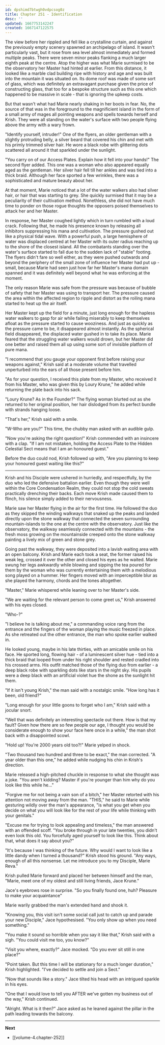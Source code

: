 ```yaml
---
id: dpshimd7btwgh0vdpcsog0z
title: Chapter 251 - Identification
desc: ''
updated: 1667753142247
created: 1667147122575
---
```


The view before her rippled and fell like a crystalline curtain, and against the previously empty scenery spawned an archipelago of island. It wasn't particularly vast, but it rose from sea level almost immediately and formed multiple peaks. There were seven minor peaks flanking a much larger eighth peak at the centre. Atop the higher was what Marie surmised to be the observatory her Master had hinted at earlier. From this distance, it looked like a marble clad building ripe with history and age and was built into the mountain it was situated on. Its dome roof was made of some sort of glass, which was definitely an extravagant purchase given the price of constructing glass, that too for a bespoke structure such as this one which happened to be massive in scale - that is ignoring the upkeep costs.

But that wasn't what had Marie nearly shaking in her boots in fear. No, the source of that was in the foreground to the magnificient island in the form of a small army of mages all pointing weapons and spells towards herself and Krish. They were all standing on the water's surface with two people flying above the army with a wary frown.

"Identify yourself, intruder!" One of the flyers, an older gentleman with a slightly protruding belly, a silver beard that covered his chin and met with his primly trimmed silver hair. He wore a black robe with glittering dots scattered all around it that sparkled under the sunlight.

"You carry on of our Access Plates. Explain how it fell into your hands!" The second flyer added. This one was a woman who also appeared equally aged as the gentleman. Her silver hair fell till her ankles and was tied into a thick braid. Although her face sported a few wrinkles, there was a sophisticated and mature beauty about her.

At that moment, Marie noticed that a lot of the water walkers also had silver hair, or hair that was starting to grey. She quickly surmised that it may be a peculiarity of their cultivation method. Nonethless, she did not have much time to ponder on those rogue thoughts the opposers poised themselves to attack her and her Master.

In response, her Master coughed lightly which in turn rumbled with a loud crack. Following that, he made his presence known by releasing all inhibitors suppressing his mana and cultivation. The pressure gushed out like a physical tidal wave. With a powerful push, a large hemisphere of water was displaced centred at her Master with its outer radius reaching up to the shore of the closest island. All the combatants standing over the water's surface started to fall due to the sudden lack of "stable" footing. The flyers didn't fare so well either, as they were pushed outwards and beyond the periphery of the small zone of influence her Master had put up - small, because Marie had seen just how far her Master's mana domain spanned and it was definitely well beyond what he was enforcing at the moment.

The only reason Marie was safe from the pressure was because of bubble of safety that her Master was using to transport her. The pressure caused the area within the affected region to ripple and distort as the roiling mana started to heat up the air itself.

Her Master kept up the field for a minute, just long enough for the hapless water walkers to gasp for air while failing miserably to keep themselves afloat as the pressure started to cause wooziness. And just as quickly as the pressure came to be, it disappeared almost instantly. As the spherical field disappeared, the displaced water gushed in to take its place. Marie feared that the struggling water walkers would drown, but her Master did one better and raised them all up using some sort of invisible platform of pure mana.

"I recommend that you gauge your opponent first before raising your weapons against," Krish said at a moderate volume that travelled unperturbed into the ears of all those present before him.

"As for your question, I received this plate from my Master, who received it from his Master, who was given this by Loury Krune," he added while returning the plate back into his sack.

"Loury Krune? As in the Founder?" The flying woman blurted out as she returned to her original position, her hair dislodged from its perfect bundle with strands hanging loose.

"That's her," Krish said with a smile.

"W-Who are you?" This time, the chubby man asked with an audible gulp.

"Now you're asking the right question!" Krish commended with an insincere with a clap. "If I am not mistaken, holding the Access Plate to the Hidden Celestial Sect means that I am an honoured guest."

Before the duo could nod, Krish followed up with, "Are you planning to keep your honoured guest waiting like this?"

____

Krish and his Disciple were ushered in hurriedly, and respectfully, by the duo who led the defensive battalion earlier. Even though they were well within the Core Condensation Realm, they could not stop the cold sweats practically drenching their backs. Each move Krish made caused them to flinch, his silence simply added to their nervousness.

Marie saw her Master flying in the air for the first time. He followed the duo as they skipped the winding walkways that snaked up the peaks and landed directly upon the stone walkway that connected the seven surrounding mountain-islands to the one at the centre with the observatory. Just like the observatory, the walkway seamlessly connected with the mountains - the fresh moss growing on the mountainside creeped onto the stone walkway painting a lively mix of green and stone grey.

Going past the walkway, they were deposited into a lavish waiting area with an open balcony. Krish and Marie each took a seat, the former raised his weak leg, crossed it over the other and closed his eyes as he waited. Marie swung her legs awkwardly while blowing and sipping the tea poured for them by the woman who was currently entertaining them with a melodious song played on a hummer. Her fingers moved with an imperceptible blur as she played the harmony, chords and the tones altogether.

"Master," Marie whispered while leaning over to her Master's side.

"We are waiting for the relevant person to come greet us," Krish answered with his eyes closed.

"Who-?"

"I believe he is talking about me," a commanding voice rang from the entrance and the fingers of the woman playing the music freezed in place. As she retreated out the other entrance, the man who spoke earlier walked in.

He looked young, maybe in his late thirties, with an amicable smile on his face. He sported long, flowing hair - of a luminescent silver hue - tied into a thick braid that looped from under his right shoulder and rested cradled into his crossed arms. His outfit matched those of the flying duo from earlier - a deep black robe with sparkling dots like stars in the night sky. His pupils were a deep black with an artificial violet hue the shone as the sunlight hit them.

"If it isn't young Krish," the man said with a nostalgic smile. "How long has it been, old friend?"

"Long enough for your little goons to forget who I am," Krish said with a jocular snort.

"Well that was definitely an interesting spectacle out there. How is that my fault? Given how there are so few people our age, I thought you would be considerate enough to show your face here once in a while," the man shot back with a disappointed scowl.

"Hold up! You're 2000 years old too?!" Marie yelped in shock.

"Two thousand two hundred and three to be exact," the man corrected. "A year older than this one," he added while nudging his chin in Krish's direction.

Marie released a high-pitched chuckle in response to what she thought was a joke. "You aren't kidding? Master if you're younger than him why do you look like this while he..."

"Forgive me for not being a vain son of a bitch," her Master retorted with his attention not moving away from the man. "THIS," he said to Marie while gesturing wildly over the man's appearance, "is what you get when you decide on what you will look like for the rest of your life while thinking with your genitals."

"Excuse me for trying to look appealing and timeless," the man answered with an offended scoff. "You broke through in your late twenties, you didn't even look this old. You forcefully aged yourself to look like this. Think about that, what does it say about you?"

"It's because I was thinking of the future. Why would I want to look like a little dandy when I turned a thousand?" Krish stood his ground. "Any ways, enough of all this nonsense. Let me introduce you to my Disciple, Marie Reva."

Krish pulled Marie forward and placed her between himself and the man, "Marie, meet one of my oldest and still living friends, Jace Krune."

Jace's eyebrows rose in surprise. "So you finally found one, huh? Pleasure to make your acquaintance"

Marie warily grabbed the man's extended hand and shook it.

"Knowing you, this visit isn't some social call just to catch up and parade your new Disciple," Jace hypothesised. "You only show up when you need something."

"You make it sound so horrible when you say it like that," Krish said with a sigh. "You could visit me too, you know?"

"Visit you where, exactly?" Jace mocked. "Do you ever sit still in one place?"

"Point taken. But this time I will be stationary for a much longer duration," Krish highlighted. "I've decided to settle and join a Sect."

"Now that sounds like a story." Jace tilted his head with an intrigued sparkle in his eyes.

"One that I would love to tell you AFTER we've gotten my business out of the way," Krish continued.

"Alright. What is it then?" Jace asked as he leaned against the pillar in the path leading towards the balcony.

____

**Next**
* [[volume-4.chapter-252]]